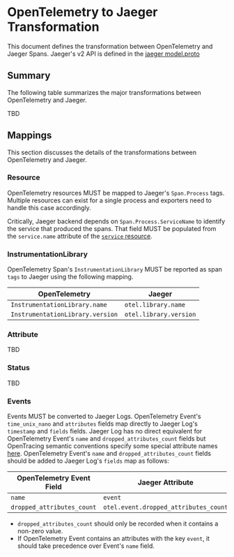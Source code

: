 # OpenTelemetry to Jaeger Transformation

This document defines the transformation between OpenTelemetry and Jaeger Spans.
Jaeger's v2 API is defined in the
[jaeger model.proto](https://github.com/jaegertracing/jaeger-idl/blob/master/proto/api_v2/model.proto)

## Summary

The following table summarizes the major transformations between OpenTelemetry
and Jaeger.

TBD

## Mappings

This section discusses the details of the transformations between OpenTelemetry
and Jaeger.

### Resource

OpenTelemetry resources MUST be mapped to Jaeger's `Span.Process` tags. Multiple resources can exist for a
single process and exporters need to handle this case accordingly.

Critically, Jaeger backend depends on `Span.Process.ServiceName` to identify the service
that produced the spans. That field MUST be populated from the `service.name` attribute
of the [`service` resource](../../resource/semantic_conventions#service).

### InstrumentationLibrary

OpenTelemetry Span's `InstrumentationLibrary` MUST be reported as span `tags` to Jaeger using the following mapping.

| OpenTelemetry | Jaeger |
| ------------- | ------ |
| `InstrumentationLibrary.name`|`otel.library.name`|
| `InstrumentationLibrary.version`|`otel.library.version`|

### Attribute

TBD

### Status

TBD

### Events

Events MUST be converted to Jaeger Logs. OpenTelemetry Event's `time_unix_nano` and `attributes` fields map directly to Jaeger Log's `timestamp` and `fields` fields. Jaeger Log has no direct equivalent for OpenTelemetry Event's `name` and `dropped_attributes_count` fields but OpenTracing semantic conventions specify some special attribute names [here](https://github.com/opentracing/specification/blob/master/semantic_conventions.md#log-fields-table). OpenTelemetry Event's `name` and `dropped_attributes_count` fields should be added to Jaeger Log's `fields` map as follows:

| OpenTelemetry Event Field | Jaeger Attribute |
| -------------------------- | ----------------- |
| `name`|`event`|
| `dropped_attributes_count`|`otel.event.dropped_attributes_count`|

* `dropped_attributes_count` should only be recorded when it contains a non-zero value.
* If OpenTelemetry Event contains an attributes with the key `event`, it should take precedence over Event's `name` field.
